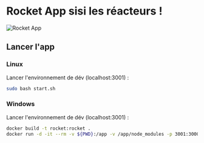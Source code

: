 # Rocket App sisi les réacteurs !

![Rocket App](https://i.imgur.com/UvtlWag.png)

## Lancer l'app

### Linux
Lancer l'environnement de dév (localhost:3001) :
```bash
sudo bash start.sh
```

### Windows
Lancer l'environnement de dév (localhost:3001) :
```bash
docker build -t rocket:rocket .
docker run -d -it --rm -v ${PWD}:/app -v /app/node_modules -p 3001:3000 -e CHOKIDAR_USEPOLLING=true rocket:rocket
```
